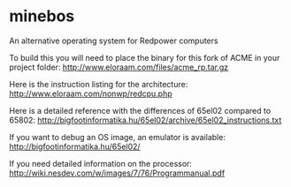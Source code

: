 # minebos
An alternative operating system for Redpower computers

To build this you will need to place the binary for this fork of ACME in your project folder:
	http://www.eloraam.com/files/acme_rp.tar.gz

Here is the instruction listing for the architecture:
	http://www.eloraam.com/nonwp/redcpu.php

Here is a detailed reference with the differences of 65el02 compared to 65802:
	http://bigfootinformatika.hu/65el02/archive/65el02_instructions.txt

If you want to debug an OS image, an emulator is available:
	http://bigfootinformatika.hu/65el02/

If you need detailed information on the processor:
	http://wiki.nesdev.com/w/images/7/76/Programmanual.pdf